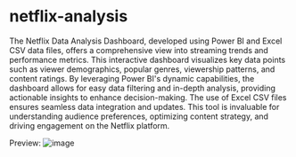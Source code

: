 # netflix-analysis
The Netflix Data Analysis Dashboard, developed using Power BI and Excel CSV data files, offers a comprehensive view into streaming trends and performance metrics. This interactive dashboard visualizes key data points such as viewer demographics, popular genres, viewership patterns, and content ratings. By leveraging Power BI's dynamic capabilities, the dashboard allows for easy data filtering and in-depth analysis, providing actionable insights to enhance decision-making. The use of Excel CSV files ensures seamless data integration and updates. This tool is invaluable for understanding audience preferences, optimizing content strategy, and driving engagement on the Netflix platform.

Preview:
![image](https://github.com/user-attachments/assets/5df1085b-fb82-4740-a78d-e59d7209efff)

